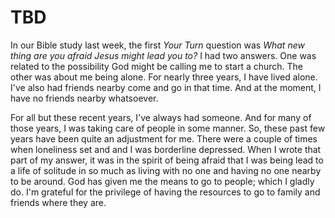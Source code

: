 # TBD

In our Bible study last week, the first *Your Turn* question was *What new thing are you afraid Jesus might lead you to?* I had two answers. One was related to the possibility God might be calling me to start a church. The other was about me being alone. For nearly three years, I have lived alone. I've also had friends nearby come and go in that time. And at the moment, I have no friends nearby whatsoever.

For all but these recent years, I've always had someone. And for many of those years, I was taking care of people in some manner. So, these past few years have been quite an adjustment for me. There were a couple of times when loneliness set and and I was borderline depressed. When I wrote that part of my answer, it was in the spirit of being afraid that I was being lead to a life of solitude in so much as living with no one and having no one nearby to be around. God has given me the means to go to people; which I gladly do. I'm grateful for the privilege of having the resources to go to family and friends where they are.

